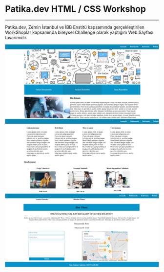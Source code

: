 # Patika.dev HTML / CSS Workshop 
---
Patika.dev, Zemin İstanbul ve İBB Enstitü kapsamında gerçekleştirilen WorkShoplar kapsamında bireysel Challenge olarak yaptığım Web Sayfası tasarımıdır.

<img src="./img/1.png">
<img src="./img/2.png">
<img src="./img/3.png">
